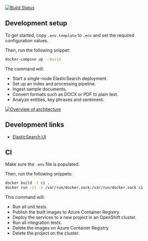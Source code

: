 [![Build Status](https://clewolff.visualstudio.com/elasticsearch-pipeline-demo/_apis/build/status/c-w.elasticsearch-pipeline-demo?branchName=master)](https://clewolff.visualstudio.com/elasticsearch-pipeline-demo/_build/latest?definitionId=6&branchName=master)

## Development setup

To get started, copy `.env.template` to `.env` and set the required configuration values.

Then, run the following snippet:

```bash
docker-compose up --build
```

The command will:

- Start a single-node ElasticSearch deployment.
- Set up an index and processing pipeline.
- Ingest sample documents.
- Convert formats such as DOCX or PDF to plain text.
- Analyze entities, key phrases and sentiment.

[![Overview of architecture](https://user-images.githubusercontent.com/1086421/59701575-ec436200-91c3-11e9-86c6-0b659a8bef87.png)](https://www.draw.io/?title=elasticsearch-pipeline-demo#R5Vtbd6o4FP41PuriKvqo9nraM9M1PXPm9OmsCBFSkbggttpfPwkGhCQiWrQ605eSLYRk5%2Fv2LaFljmbL2xjMg%2B%2FYg2HL0Lxly7xqGYbe62r0H5OsuKRrmmuJHyOPyzaCZ%2FQBuZA%2F6C%2BQB5PSjQTjkKB5WejiKIIuKclAHOP38m0THJbfOgc%2BlATPLghl6T%2FII8Fa2rO1jfwOIj%2FI3qxr%2FJcZyG7mgiQAHn4viMzrljmKMSbrq9lyBEOmvUwv6%2BdutvyaDyyGEanzANCSj%2B9Dc3B%2F5b8G5LaNRoNxu7fu5Q2ECz5hPliyyjQAI2%2FAFElbEY6ocOiBJICsV502AjIL%2BSVcIvKLXmsdm7de0pbW580rhgsta6wKjScYoxkkMOYyeXJ8vglexC4f2d3jt97r4Db4%2FeNZi6KHh2TlXrdtDhIQ%2B5BUzJz3B73S%2BnPV3UJMRxOv6A3vm1XPFj0oLHgmi2EICHorowZw8Pl5d%2FkbnjCiMzO0jCkm74fzxLa0chfrefOniqssdtQrd2T1hY7WipE6oheFaW9EKYjUgFKq35AAdR2ChCD3GYLYDVpGN6SaG45jeuWzq%2FvIg0sJdJQsc3bprkJEb6CwGL4HiMDnOUhX%2F52amzL4xnhBb%2FQex7kAuFM%2FZtI%2FF4T2Arl8K7TeYEzgshIM%2FFfLtktKNjOOF8Cia7aMlp62HRilldhX7fvx2KVLkiC3rMDDKWfJlKvCxplQrt8TFtE5kHJiR5Z%2BWsrpMue28mkxCwcuwYxPDO6IOrpHMIbhE04QQTiit4wxIXhGbwjZD8OcRSMcsudob%2BYk%2FSv0MQiRz54lWGAlXlNvlHvnSuNen4Fmz%2BmUtd7WuzIJTQV8usfioG5%2BnoRUI%2FGq4ENZ8yXzk6yxcaFpa7VLpTvJm6FnN3vPy2M6XZF19mH0dQT65gM8FX0tCTbPi%2FEMsSF62F3MYDpa2ocIJsoVUoZPDBP0AcbpDQwWczbodBr2sGVfUQngTHVprzBWUHiGPI89X4f%2BMuqqiSHSOw%2Fb%2BZBbxchYRfu21jHtrlFe%2BEbg1NZtVa9ZB3gySeBxAiZNWn4hYtLmaA7TAEay6u9oFoI0Jm%2FAptKwRjKgeThZZLDk4BozobIFpZ6DzaDMBYLZXEOAItZgLBA1E6%2BjQU6DHaFjTRjnK1XfS5Vjcd1ShInGKV2UbGoGEQhXNOmm2qOzR2sFizH69ZLEwGWan0I2vXkQg4Rm5dKNl7EOpnnCdVgFd8PXx%2B6vn8HH1bfX0dsfNy%2FtLPksrMMNJCnXCyifxDQMY9rEMStSXIRqVSbkpJqtEQvvjMGUZYzsly01jMbitsp1KUZzVcDaGcxxQ3smsVxeNMtCMNHB1K5%2BiB2JZZTmYjnofg%2Be7m2%2FN53e%2FW2Ph0%2Bv5KeC1xvTycwrQcxqXgKRDfOETFZOwfk8kz%2FBrirWFNlVBYMzYVe3L7g%2FsQpVO1OytvjRE7GrCdt%2BoJ0%2BxCd8An1VqNpp262zQt8RbbuQ8B85T7cl9A0%2BFjHMMxANsFCa5m2yhd9ZaisgVF1Sk9L2hMR4CrOknG%2FMTFAYFvJ0TRte3xjsZl79my19tk3XAWzgHTfEC%2B93AuM35DaUQraFwrityZG2Cmuim27MifQPNBkJBROpFyWWtrrsSouQWx%2B9ZHs2pqjx6p6iNO%2B8639NRv6D5T%2B%2BdafO6LfzQs6sNO9oAowO9Vj9r63MG4p4UKjtuDgiAEWU0yIuC8WdFI18b9wwG6r2GEL93JapatqKPSyrahOLv%2B4vVtOL%2FBBuf5%2BqXJ8XSIrvM8zy60BILWAECByyuDk5RqBRo5CfmVQ0Sw8QDNP%2Fg2S%2B2eUAWWOCliy6373hojb9%2FA1XASHszMOAzda4wXMYReG8A2imEMAOjn0qRDN%2F81M7xD7uzCN%2Fj1DkABRZZafcNzqKxEF3FDiyt8Oors1Xrl6NxOGrV4%2BgKSgvXSo59WIpvLN6qY7lnrOl%2BT9tXVqOuHVpOQrTe8pU25DrwvXCJHVm5ZRSK%2F1owU02ykvbujSFhDyvq%2Bwb3kgdiUcYjh3fyDlRVscGUYQJddJeq1jTFjB1KRuYOT%2FOcQOz0S3KquSgsMo%2FpIxXm8d4uaoMaD9Z59zb0Irne06561N15LBaj4VtuDPSZVuwNIZzwvKwUpm1QClsV56xQs3eVytUtuX1YoBDSyXGF9ZKqszchZ0cNrWGjjEa%2Bo6OmgsmlGrtnhh%2FzqXizzgv%2FImwObRWJxaIpI6OjD%2B5VPxM8UYlYxTSRNBnz0cTHM9Amm3yU0hpEb0KqP%2BlbybOC3n5zllWJc5OUu6LPLEj83g7S8pDG4dm3zUs3zGNWN0DKMvFahT8WnSN1x8D5%2F7t4X5%2BMz0zJyrlChfgRJW1z0a%2F5zrcoNQ9KOGcFQra4ldYUj2ltkURvsKSKjzHPockHyr%2BjI%2FKS3v7WZHMt%2Bklz1YddtXCXN3jEVWbO2eCOUsI3%2FVDwyfL7ld31Bzkqgy64nhEfoC12fRbUYyTYFO3NnTEY6u0ufnGd63szafS5vW%2F)

## Development links

- [ElasticSearch UI](http://localhost:1358/?appname=devindex&url=http://localhost:9200)

## CI
Make sure the `.env` file is populated.

Then, run the following snippets:

```bash
docker build -t ci .
docker run -it -v /var/run/docker.sock:/var/run/docker.sock ci
```

This command will:

- Run all unit tests.
- Publish the built images to Azure Container Registry.
- Deploy the services to a new project in an OpenShift cluster.
- Run all integration tests.
- Delete the images on Azure Container Registry.
- Delete the project on the cluster.
